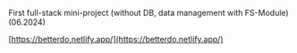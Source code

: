 First full-stack mini-project (without DB, data management with FS-Module) (06.2024)

[https://betterdo.netlify.app/](https://betterdo.netlify.app/)
